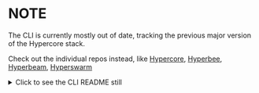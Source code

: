 # NOTE

The CLI is currently mostly out of date, tracking the previous major version of the Hypercore stack.

Check out the individual repos instead, like [Hypercore](https://github.com/hypercore-protocol/hypercore), [Hyperbee](https://github.com/hypercore-protocol/hyperbee), [Hyperbeam](https://github.com/mafintosh/hyperbeam), [Hyperswarm](https://github.com/hyperswarm)

<details><summary>Click to see the CLI README still</summary>
  
# Hyp

<p>[
  <a href="https://www.youtube.com/watch?v=SVk1uIQxOO8" target="_blank">Demo Video</a> |
  <a href="#installation">Installation</a> |
  <a href="#usage">Usage</a> |
  <a href="#overview">Overview</a> |
  <a href="https://hypercore-protocol.org/guides/hyp/">Website</a>
]</p>

A CLI for peer-to-peer file sharing (and more) using the [Hypercore Protocol](https://hypercore-protocol.org).

<a href="https://www.youtube.com/watch?v=SVk1uIQxOO8" target="_blank">📺 Watch The Demo Video</a>

## Installation

Requires nodejs 14+

```
npm install -g @hyperspace/cli
```

To start using the network, run:

```
hyp daemon start
```

This will run in the background, sync data for you, until you run:

```
hyp daemon stop
```

## Usage

Command overview:

```bash
Usage: hyp <command> [opts...]

General Commands:

  hyp info [urls...] - Show information about one (or more) hypers.
  hyp seed {urls...} - Download and make hyper data available to the network.
  hyp unseed {urls...} - Stop making hyper data available to the network.
  hyp create {drive|bee} - Create a new hyperdrive or hyperbee.

  hyp beam {pass_phrase} - Send a stream of data over the network.

Hyperdrive Commands:

  hyp drive ls {url} - List the entries of the given hyperdrive URL.
  hyp drive mkdir {url} - Create a new directory at the given hyperdrive URL.
  hyp drive rmdir {url} - Remove a directory at the given hyperdrive URL.

  hyp drive cat {url} - Output the content of the given hyperdrive URL.
  hyp drive put {url} [content] - Write a file at the given hyperdrive URL.
  hyp drive rm {url} - Remove a file or (if --recursive) a folder at the given hyperdrive URL.

  hyp drive diff {source_path_or_url} {target_path_or_url} - Compare two folders in your local filesystem or in hyperdrives. Can optionally "commit" the difference.
  hyp drive sync {source_path_or_url} [target_path_or_url] - Continuously sync changes between two folders in your local filesystem or in hyperdrives.

  hyp drive http {url} - Host a hyperdrive as using HTTP on the localhost.

Hyperbee Commands:

  hyp bee ls {url} - List the entries of the given hyperbee URL.
  hyp bee get {url} - Get the value of an entry of the given hyperbee URL.
  hyp bee put {url} [value] - Set the value of an entry of the given hyperbee URL.
  hyp bee del {url} - Delete an entry of the given hyperbee URL.

Daemon Commands:

  hyp daemon status - Check the status of the hyperspace daemon.
  hyp daemon start - Start the hyperspace daemon.
  hyp daemon stop - Stop the hyperspace and mirroring daemons if active.

Aliases:

  hyp sync -> hyp drive sync
  hyp diff -> hyp drive diff
  hyp ls -> hyp drive ls
  hyp cat -> hyp drive cat
  hyp put -> hyp drive put
```

## Overview

The [Hypercore Protocol](https://hypercore-protocol.org) is a peer-to-peer network for sharing files and data. This command-line provides a convenient set of tools for accessing the network.

There are two common kinds of "Hypercores":

- **Hyperdrive** A folder containing files.
- **Hyperbee** A key-value database (similar to leveldb).

All data has a URL which starts with `hyper://`. A URL will look like this:

```
hyper://515bbbc1db2139ef27b6c45dfa418c8be6a1dec16823ea7cb9e61af8d060049e/
```

You use these URLs to access the hyper data over the peer-to-peer network. For example:

```
hyp ls hyper://515bbbc1db2139ef27b6c45dfa418c8be6a1dec16823ea7cb9e61af8d060049e/
hyp cat hyper://515bbbc1db2139ef27b6c45dfa418c8be6a1dec16823ea7cb9e61af8d060049e/file.txt
cat diagram.png | hyp put 515bbbc1db2139ef27b6c45dfa418c8be6a1dec16823ea7cb9e61af8d060049e/diagram.png
```

You can create a new hyperdrive or hyperbee using the `create` commands:

```
hyp create drive
```

You can then seed the hyper (or seed a hyper created by somebody else) using the `seed` command:

```
hyp seed hyper://515bbbc1db2139ef27b6c45dfa418c8be6a1dec16823ea7cb9e61af8d060049e/
```

To see what hypers you are currently seeding, run `info`:

```
hyp info
```

## Documentation

The [website documentation](https://hypercore-protocol.org/guides/hyp/) have a lot of useful guides:

- [Full Commands Reference](https://hypercore-protocol.org/guides/hyp/commands/)
- [Guide: Sharing Folders](https://hypercore-protocol.org/guides/hyp/sharing-folders/)
- [Guide: Seeding Data](https://hypercore-protocol.org/guides/hyp/seeding-data/)
- [Guide: Beaming Files](https://hypercore-protocol.org/guides/hyp/beaming-files/)
</details>
